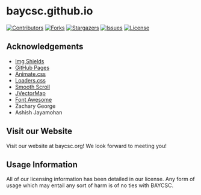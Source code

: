 # baycsc.github.io
[![Contributors][contributors-shield]][contributors-url]
[![Forks][forks-shield]][forks-url]
[![Stargazers][stars-shield]][stars-url]
[![Issues][issues-shield]][issues-url]
[![License][license-shield]][license-url]

[contributors-shield]: https://img.shields.io/github/contributors/othneildrew/Best-README-Template.svg?style=flat-square
[contributors-url]: https://github.com/baycsc/baycsc.github.io/graphs/contributors
[forks-shield]: https://img.shields.io/github/forks/othneildrew/Best-README-Template.svg?style=flat-square
[forks-url]: https://github.com/baycsc/baycsc.github.io/network/members
[issues-shield]: https://img.shields.io/github/issues/othneildrew/Best-README-Template.svg?style=flat-square
[issues-url]: https://github.com/baycsc/baycsc.github.io/issues
[license-shield]: https://img.shields.io/github/license/othneildrew/Best-README-Template.svg?style=flat-square
[license-url]: https://github.com/baycsc/baycsc.github.io/blob/master/LICENSE.txt
[stars-shield]: https://img.shields.io/github/stars/othneildrew/Best-README-Template.svg?style=flat-square
[stars-url]: https://github.com/baycsc/baycsc.github.io/stargazers

## Acknowledgements
* [Img Shields](https://shields.io)
* [GitHub Pages](https://pages.github.com)
* [Animate.css](https://daneden.github.io/animate.css)
* [Loaders.css](https://connoratherton.com/loaders)
* [Smooth Scroll](https://github.com/cferdinandi/smooth-scroll)
* [JVectorMap](http://jvectormap.com)
* [Font Awesome](https://fontawesome.com)
* Zachary George
* Ashish Jayamohan

## Visit our Website
Visit our website at baycsc.org! We look forward to meeting you!

## Usage Information
All of our licensing information has been detailed in our license. Any form of usage which may entail any sort of harm is of no ties with BAYCSC.
